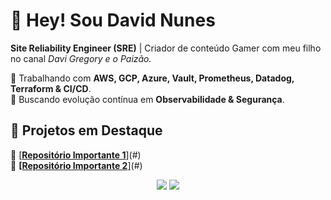 # 👋 Hey! Sou David Nunes 
**Site Reliability Engineer (SRE)** | Criador de conteúdo Gamer com meu filho no canal *Davi Gregory e o Paizão.*

🚀 Trabalhando com **AWS, GCP, Azure, Vault, Prometheus, Datadog, Terraform & CI/CD**.  
🎯 Buscando evolução contínua em **Observabilidade & Segurança**.  

## 🔹 Projetos em Destaque
🔗 [**[Repositório Importante 1](https://github.com/davidnuneslima/observability-monitoring)**](#)  
🔗 [**[Repositório Importante 2**]](https://github.com/davidnuneslima/go-project)(#)  

<p align="center">
  <img src="https://github-readme-stats.vercel.app/api?username=davidnuneslima&show_icons=true&theme=dark" />
  <img src="https://github-readme-stats.vercel.app/api/top-langs/?username=davidnuneslima&layout=compact&theme=dark" />
</p>
